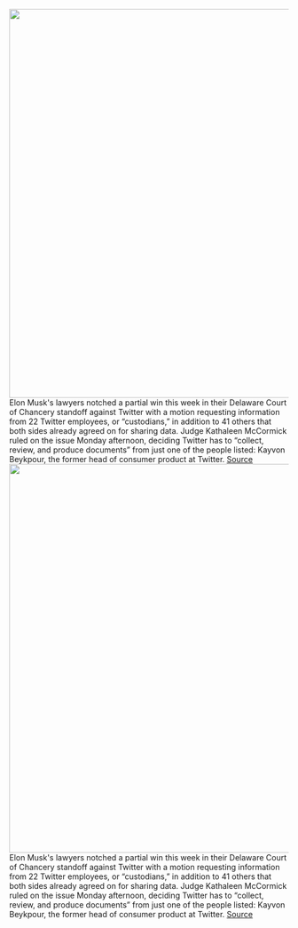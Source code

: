 <img src='https://cdn.vox-cdn.com/thumbor/iQF4EJuDtK_shkuB2gqtZ4TcAoM=/0x0:2040x1360/1200x800/filters:focal(857x517:1183x843)/cdn.vox-cdn.com/uploads/chorus_image/image/71251280/VRG_Illo_STK022_K_Radtke_Musk_Verified.0.jpg' width='700px' /><br/>
Elon Musk's lawyers notched a partial win this week in their Delaware Court of Chancery standoff against Twitter with a motion requesting information from 22 Twitter employees, or “custodians,” in addition to 41 others that both sides already agreed on for sharing data. Judge Kathaleen McCormick ruled on the issue Monday afternoon, deciding Twitter has to “collect, review, and produce documents” from just one of the people listed: Kayvon Beykpour, the former head of consumer product at Twitter.
<a href='https://www.theverge.com/2022/8/16/23309024/elon-musk-twitter-lawsuit-bot-spam-kayvon-beykpour'> Source <a/><img src='https://cdn.vox-cdn.com/thumbor/iQF4EJuDtK_shkuB2gqtZ4TcAoM=/0x0:2040x1360/1200x800/filters:focal(857x517:1183x843)/cdn.vox-cdn.com/uploads/chorus_image/image/71251280/VRG_Illo_STK022_K_Radtke_Musk_Verified.0.jpg' width='700px' /><br/>
Elon Musk's lawyers notched a partial win this week in their Delaware Court of Chancery standoff against Twitter with a motion requesting information from 22 Twitter employees, or “custodians,” in addition to 41 others that both sides already agreed on for sharing data. Judge Kathaleen McCormick ruled on the issue Monday afternoon, deciding Twitter has to “collect, review, and produce documents” from just one of the people listed: Kayvon Beykpour, the former head of consumer product at Twitter.
<a href='https://www.theverge.com/2022/8/16/23309024/elon-musk-twitter-lawsuit-bot-spam-kayvon-beykpour'> Source <a/>